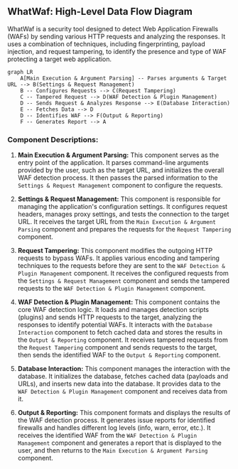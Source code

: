 ## WhatWaf: High-Level Data Flow Diagram

WhatWaf is a security tool designed to detect Web Application Firewalls (WAFs) by sending various HTTP requests and analyzing the responses. It uses a combination of techniques, including fingerprinting, payload injection, and request tampering, to identify the presence and type of WAF protecting a target web application.

```mermaid
graph LR
    A[Main Execution & Argument Parsing] -- Parses arguments & Target URL --> B(Settings & Request Management)
    B -- Configures Requests --> C(Request Tampering)
    C -- Tampered Request --> D(WAF Detection & Plugin Management)
    D -- Sends Request & Analyzes Response --> E(Database Interaction)
    E -- Fetches Data --> D
    D -- Identifies WAF --> F(Output & Reporting)
    F -- Generates Report --> A
```

### Component Descriptions:

1.  **Main Execution & Argument Parsing:** This component serves as the entry point of the application. It parses command-line arguments provided by the user, such as the target URL, and initializes the overall WAF detection process. It then passes the parsed information to the `Settings & Request Management` component to configure the requests.

2.  **Settings & Request Management:** This component is responsible for managing the application's configuration settings. It configures request headers, manages proxy settings, and tests the connection to the target URL. It receives the target URL from the `Main Execution & Argument Parsing` component and prepares the requests for the `Request Tampering` component.

3.  **Request Tampering:** This component modifies the outgoing HTTP requests to bypass WAFs. It applies various encoding and tampering techniques to the requests before they are sent to the `WAF Detection & Plugin Management` component. It receives the configured requests from the `Settings & Request Management` component and sends the tampered requests to the `WAF Detection & Plugin Management` component.

4.  **WAF Detection & Plugin Management:** This component contains the core WAF detection logic. It loads and manages detection scripts (plugins) and sends HTTP requests to the target, analyzing the responses to identify potential WAFs. It interacts with the `Database Interaction` component to fetch cached data and stores the results in the `Output & Reporting` component. It receives tampered requests from the `Request Tampering` component and sends requests to the target, then sends the identified WAF to the `Output & Reporting` component.

5.  **Database Interaction:** This component manages the interaction with the database. It initializes the database, fetches cached data (payloads and URLs), and inserts new data into the database. It provides data to the `WAF Detection & Plugin Management` component and receives data from it.

6.  **Output & Reporting:** This component formats and displays the results of the WAF detection process. It generates issue reports for identified firewalls and handles different log levels (info, warn, error, etc.). It receives the identified WAF from the `WAF Detection & Plugin Management` component and generates a report that is displayed to the user, and then returns to the `Main Execution & Argument Parsing` component.
